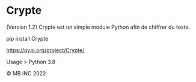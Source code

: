 # Crypte
(Version 1.2) Crypte est un simple module Python afin de chiffrer du texte.

pip install Crypte

https://pypi.org/project/Crypte/

Usage > Python 3.8


© MB INC 2022
